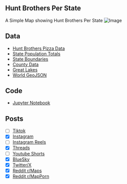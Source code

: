 ## Hunt Brothers Per State
A Simple Map showing Hunt Brothers Per State
![Image](https://drive.google.com/uc?export=view&id=11IYbjSMf4GWYsSFld7UKTQYLTmHPH8Zf)

## Data
* [Hunt Brothers Pizza Data](https://www.huntbrotherspizza.com/location-details/)
* [State Population Totals](https://www.census.gov/data/tables/time-series/demo/popest/2020s-state-total.html)
* [State Boundaries](https://www.census.gov/geographies/mapping-files/time-series/geo/carto-boundary-file.html)
* [County Data](https://www.census.gov/geographies/mapping-files/time-series/geo/carto-boundary-file.html)
* [Great Lakes](https://usicecenter.gov/Products/GreatLakesData)
* [World GeoJSON](https://public.opendatasoft.com/explore/dataset/world-administrative-boundaries/export/?flg=en-us)

## Code
* [Jupyter Notebook](FormatData.ipynb)

## Posts
- [ ] [Tiktok]()
- [x] [Instagram](https://www.instagram.com/p/DFdKuRiPiMC/)
- [ ] [Instagram Reels]()
- [x] [Threads](https://www.threads.net/@vinemapper/post/DFdK5vivJOn)
- [ ] [Youtube Shorts]()
- [x] [BlueSky](https://bsky.app/profile/vinemapper.bsky.social/post/3lgxucwkkls2g)
- [x] [Twitter/X](https://x.com/VineMapper/status/1884996034839109648)
- [x] [Reddit r/Maps](https://www.reddit.com/r/Maps/comments/1idq89y/hunt_brothers_pizza_locations_per_state/)
- [x] [Reddit r/MapPorn](https://www.reddit.com/r/MapPorn/comments/1idq7aj/hunt_brothers_pizza_locations_per_state/)
